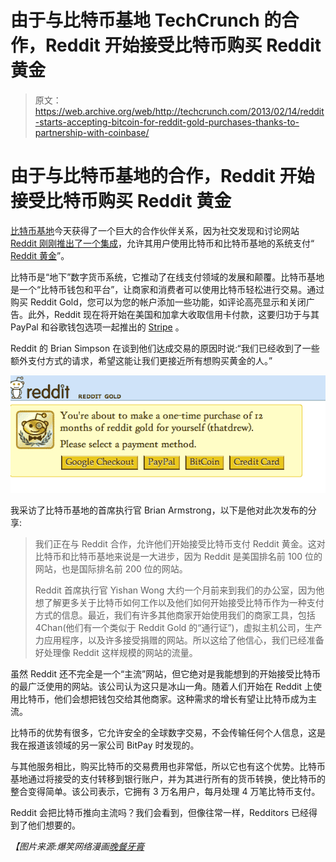 # 由于与比特币基地 TechCrunch 的合作，Reddit 开始接受比特币购买 Reddit 黄金

> 原文：<https://web.archive.org/web/http://techcrunch.com/2013/02/14/reddit-starts-accepting-bitcoin-for-reddit-gold-purchases-thanks-to-partnership-with-coinbase/>

# 由于与比特币基地的合作，Reddit 开始接受比特币购买 Reddit 黄金

[比特币基地](https://web.archive.org/web/20230123111826/http://www.coinbase.com/)今天获得了一个巨大的合作伙伴关系，因为社交发现和讨论网站 [Reddit 刚刚推出了一个集成](https://web.archive.org/web/20230123111826/http://blog.reddit.com/2013/02/new-gold-payment-options-bitcoin-and.html)，允许其用户使用比特币和比特币基地的系统支付“ [Reddit 黄金](https://web.archive.org/web/20230123111826/http://www.reddit.com/gold/about)”。

比特币是“地下”数字货币系统，它推动了在线支付领域的发展和颠覆。比特币基地是一个“比特币钱包和平台”，让商家和消费者可以使用比特币轻松进行交易。通过购买 Reddit Gold，您可以为您的帐户添加一些功能，如评论高亮显示和关闭广告。此外，Reddit 现在将开始在美国和加拿大收取信用卡付款，这要归功于与其 PayPal 和谷歌钱包选项一起推出的 [Stripe](https://web.archive.org/web/20230123111826/https://techcrunch.com/2013/02/14/as-payment-pioneer-stripe-gears-up-for-european-rollout-rocket-rival-paymill-reveals-another-5m-in-funding-from-blumberg-capital/) 。

Reddit 的 Brian Simpson 在谈到他们达成交易的原因时说:“我们已经收到了一些额外支付方式的请求，希望这能让我们更接近所有想购买黄金的人。”

[![Screenshot_2_14_13_12_27_PM](img/25c523680ccc9391299920791fcde316.png)](https://web.archive.org/web/20230123111826/https://techcrunch.com/wp-content/uploads/2013/02/screenshot_2_14_13_12_27_pm.png)

我采访了比特币基地的首席执行官 Brian Armstrong，以下是他对此次发布的分享:

> 我们正在与 Reddit 合作，允许他们开始接受比特币支付 Reddit 黄金。这对比特币和比特币基地来说是一大进步，因为 Reddit 是美国排名前 100 位的网站，也是国际排名前 200 位的网站。
> 
> Reddit 首席执行官 Yishan Wong 大约一个月前来到我们的办公室，因为他想了解更多关于比特币如何工作以及他们如何开始接受比特币作为一种支付方式的信息。最近，我们有许多其他商家开始使用我们的商家工具，包括 4Chan(他们有一个类似于 Reddit Gold 的“通行证”)，虚拟主机公司，生产力应用程序，以及许多接受捐赠的网站。所以这给了他信心，我们已经准备好处理像 Reddit 这样规模的网站的流量。

虽然 Reddit 还不完全是一个“主流”网站，但它绝对是我能想到的开始接受比特币的最广泛使用的网站。该公司认为这只是冰山一角。随着人们开始在 Reddit 上使用比特币，他们会想把钱包交给其他商家。这种需求的增长有望让比特币成为主流。

比特币的优势有很多，它允许安全的全球数字交易，不会传输任何个人信息，这是我在报道该领域的另一家公司 BitPay 时发现的。

与其他服务相比，购买比特币的交易费用也非常低，所以它也有这个优势。比特币基地通过将接受的支付转移到银行账户，并为其进行所有的货币转换，使比特币的整合变得简单。该公司表示，它拥有 3 万名用户，每月处理 4 万笔比特币支付。

Reddit 会把比特币推向主流吗？我们会看到，但像往常一样，Redditors 已经得到了他们想要的。

*【图片来源:爆笑网络漫画[晚餐牙膏](https://web.archive.org/web/20230123111826/http://www.toothpastefordinner.com/)*